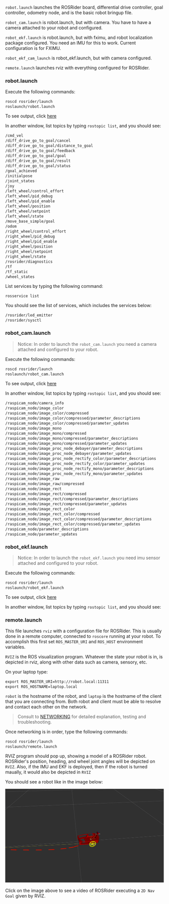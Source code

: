 `robot.launch` launches the ROSRider board, differential drive controller, goal controller, odometry node, and is the basic robot bringup file.

`robot_cam.launch` is robot.launch, but with camera. You have to have a camera attached to your robot and configured.

`robot_ekf.launch` is robot.launch, but with fximu, and robot localization package configured. You need an IMU for this to work. Current configuration is for FXIMU.

`robot_ekf_cam_launch` is robot_ekf.launch, but with camera configured.

`remote.launch` launches rviz with everything configured for ROSRider.

### robot.launch

Execute the following commands:

    roscd rosrider/launch
    roslaunch/robot.launch

To see output, click [here](robot_launch.txt)

In another window, list topics by typing `rostopic list`, and you should see:

```console
/cmd_vel
/diff_drive_go_to_goal/cancel
/diff_drive_go_to_goal/distance_to_goal
/diff_drive_go_to_goal/feedback
/diff_drive_go_to_goal/goal
/diff_drive_go_to_goal/result
/diff_drive_go_to_goal/status
/goal_achieved
/initialpose
/joint_states
/joy
/left_wheel/control_effort
/left_wheel/pid_debug
/left_wheel/pid_enable
/left_wheel/position
/left_wheel/setpoint
/left_wheel/state
/move_base_simple/goal
/odom
/right_wheel/control_effort
/right_wheel/pid_debug
/right_wheel/pid_enable
/right_wheel/position
/right_wheel/setpoint
/right_wheel/state
/rosrider/diagnostics
/tf
/tf_static
/wheel_states
```

List services by typing the following command:

    rosservice list

You should see the list of services, which includes the services below:

```console
/rosrider/led_emitter
/rosrider/sysctl
```

### robot_cam.launch

>Notice: In order to launch the `robot_cam.launch` you need a camera attached and configured to your robot.

Execute the following commands:

    roscd rosrider/launch
    roslaunch/robot_cam.launch

To see output, click [here](robot_cam_launch.txt)

In another window, list topics by typing `rostopic list`, and you should see:

```console
/raspicam_node/camera_info
/raspicam_node/image_color
/raspicam_node/image_color/compressed
/raspicam_node/image_color/compressed/parameter_descriptions
/raspicam_node/image_color/compressed/parameter_updates
/raspicam_node/image_mono
/raspicam_node/image_mono/compressed
/raspicam_node/image_mono/compressed/parameter_descriptions
/raspicam_node/image_mono/compressed/parameter_updates
/raspicam_node/image_proc_node_debayer/parameter_descriptions
/raspicam_node/image_proc_node_debayer/parameter_updates
/raspicam_node/image_proc_node_rectify_color/parameter_descriptions
/raspicam_node/image_proc_node_rectify_color/parameter_updates
/raspicam_node/image_proc_node_rectify_mono/parameter_descriptions
/raspicam_node/image_proc_node_rectify_mono/parameter_updates
/raspicam_node/image_raw
/raspicam_node/image_raw/compressed
/raspicam_node/image_rect
/raspicam_node/image_rect/compressed
/raspicam_node/image_rect/compressed/parameter_descriptions
/raspicam_node/image_rect/compressed/parameter_updates
/raspicam_node/image_rect_color
/raspicam_node/image_rect_color/compressed
/raspicam_node/image_rect_color/compressed/parameter_descriptions
/raspicam_node/image_rect_color/compressed/parameter_updates
/raspicam_node/parameter_descriptions
/raspicam_node/parameter_updates
```

### robot_ekf.launch

>Notice: In order to launch the `robot_ekf.launch` you need imu sensor attached and configured to your robot.

Execute the following commands:

    roscd rosrider/launch
    roslaunch/robot_ekf.launch

To see output, click [here](robot_ekf_launch.txt)

In another window, list topics by typing `rostopic list`, and you should see:



### remote.launch

This file launches `rviz` with a configuration file for ROSRider. This is usually done in a remote computer, connected to `roscore` running at your robot. To accomplish this first set `ROS_MASTER_URI` and `ROS_HOST` environment variables.

`RVIZ` is the ROS visualization program. Whatever the state your robot is in, is depicted in rviz, along with other data such as camera, sensory, etc.

On your laptop type:

```
export ROS_MASTER_URI=http://robot.local:11311
export ROS_HOSTNAME=laptop.local
```

`robot` is the hostname of the robot, and `laptop` is the hostname of the client that you are connecting from. Both robot and client must be able to resolve and contact each other on the network.

>Consult to [NETWORKING](NETWORK.md) for detailed explanation, testing and troubleshooting.

Once networking is in order, type the following commands:

```
roscd rosrider/launch
roslaunch/remote.launch
```

RVIZ program should pop up, showing a model of a ROSRider robot. ROSRider's position, heading, and wheel joint angles will be depicted on `RVIZ`. Also, if the IMU and EKF is deployed, then if the robot is turned maually, it would also be depicted in `RVIZ`

You should see a robot like in the image below:

[![RVIZ](https://raw.githubusercontent.com/ROSRider/rosrider_doc/main/img/rviz_remote.png)](https://www.youtube.com/watch?v=1SKq0etHaYM "RVIZ Demo")

Click on the image above to see a video of ROSRider executing a `2D Nav Goal` given by RVIZ.

